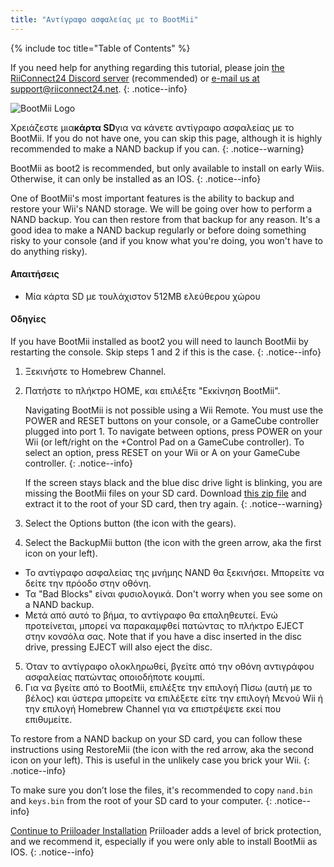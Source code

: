 ```yaml
---
title: "Αντίγραφο ασφαλείας με το BootMii"
---
```


{% include toc title="Table of Contents" %}

If you need help for anything regarding this tutorial, please join [the RiiConnect24 Discord server](https://discord.gg/rc24) (recommended) or [e-mail us at support@riiconnect24.net](mailto:support@riiconnect24.net).
{: .notice--info}

![BootMii Logo](/images/bootmii.png)

Χρειάζεστε μια**κάρτα SD**για να κάνετε αντίγραφο ασφαλείας με το BootMii. If you do not have one, you can skip this page, although it is highly recommended to make a NAND backup if you can.
{: .notice--warning}

BootMii as boot2 is recommended, but only available to install on early Wiis. Otherwise, it can only be installed as an IOS.
{: .notice--info}

One of BootMii's most important features is the ability to backup and restore your Wii's NAND storage. We will be going over how to perform a NAND backup. You can then restore from that backup for any reason. It's a good idea to make a NAND backup regularly or before doing something risky to your console (and if you know what you're doing, you won't have to do anything risky).

#### Απαιτήσεις
* Μία κάρτα SD με τουλάχιστον 512MB ελεύθερου χώρου

#### Οδηγίες
If you have BootMii installed as boot2 you will need to launch BootMii by restarting the console. Skip steps 1 and 2 if this is the case.
{: .notice--info}
1. Ξεκινήστε το Homebrew Channel.
2. Πατήστε το πλήκτρο HOME, και επιλέξτε "Εκκίνηση BootMii".

    Navigating BootMii is not possible using a Wii Remote. You must use the POWER and RESET buttons on your console, or a GameCube controller plugged into port 1. To navigate between options, press POWER on your Wii (or left/right on the +Control Pad on a GameCube controller). To select an option, press RESET on your Wii or A on your GameCube controller.
    {: .notice--info}


    If the screen stays black and the blue disc drive light is blinking, you are missing the BootMii files on your SD card. Download [this zip file](https://static.hackmii.com/bootmii_sd_files.zip) and extract it to the root of your SD card, then try again.
    {: .notice--warning}

3. Select the Options button (the icon with the gears).
4. Select the BackupMii button (the icon with the green arrow, aka the first icon on your left).
- Το αντίγραφο ασφαλείας της μνήμης NAND θα ξεκινήσει. Μπορείτε να δείτε την πρόοδο στην οθόνη.
- Τα "Bad Blocks" είναι φυσιολογικά. Don't worry when you see some on a NAND backup.
- Μετά από αυτό το βήμα, το αντίγραφο θα επαληθευτεί. Ενώ προτείνεται, μπορεί να παρακαμφθεί πατώντας το πλήκτρο EJECT στην κονσόλα σας. Note that if you have a disc inserted in the disc drive, pressing EJECT will also eject the disc.
5. Όταν το αντίγραφο ολοκληρωθεί, βγείτε από την οθόνη αντιγράφου ασφαλείας πατώντας οποιοδήποτε κουμπί.
6. Για να βγείτε από το BootMii, επιλέξτε την επιλογή Πίσω (αυτή με το βέλος) και ύστερα μπορείτε να επιλέξετε είτε την επιλογή Μενού Wii ή την επιλογή Homebrew Channel για να επιστρέψετε εκεί που επιθυμείτε.

To restore from a NAND backup on your SD card, you can follow these instructions using RestoreMii (the icon with the red arrow, aka the second icon on your left). This is useful in the unlikely case you brick your Wii.
{: .notice--info}

To make sure you don’t lose the files, it's recommended to copy `nand.bin` and `keys.bin` from the root of your SD card to your computer.
{: .notice--info}

[Continue to Priiloader Installation](priiloader) Priiloader adds a level of brick protection, and we recommend it, especially if you were only able to install BootMii as IOS.
{: .notice--info}